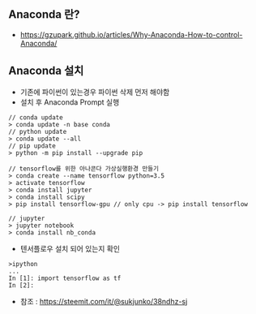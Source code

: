 ## Anaconda 란?
- https://gzupark.github.io/articles/Why-Anaconda-How-to-control-Anaconda/


## Anaconda 설치 
- 기존에 파이썬이 있는경우 파이썬 삭제 먼저 해야함
- 설치 후 Anaconda Prompt 실행
```
// conda update
> conda update -n base conda
// python update
> conda update --all
// pip update
> python -m pip install --upgrade pip

// tensorflow를 위한 아나콘다 가상실행환경 만들기
> conda create --name tensorflow python=3.5
> activate tensorflow
> conda install jupyter
> conda install scipy
> pip install tensorflow-gpu // only cpu -> pip install tensorflow

// jupyter 
> jupyter notebook
> conda install nb_conda
```
- 텐서플로우 설치 되어 있는지 확인
```
>ipython
...
In [1]: import tensorflow as tf
In [2]:
```

- 참조 : https://steemit.com/it/@sukjunko/38ndhz-sj
